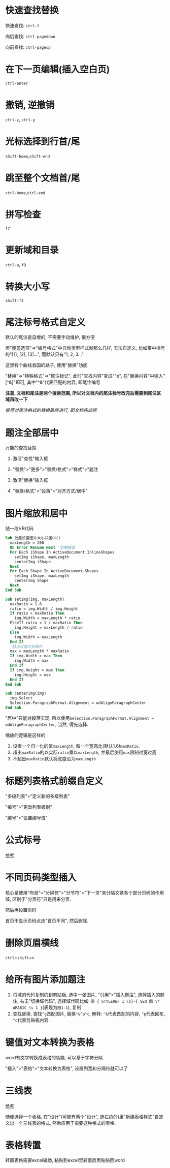 # 快速查找替换

快速查找: `ctrl-f`

向后查找:  `ctrl-pagedown`

向前查找: `ctrl-pageup`

# 在下一页编辑(插入空白页)

`ctrl-enter`

# 撤销, 逆撤销

`ctrl-z`, `ctrl-y`

# 光标选择到行首/尾

`shift-home`,`shift-end`

# 跳至整个文档首/尾

`ctrl-home`,`ctrl-end`

# 拼写检查

`f7`

# 更新域和目录

`ctrl-a`, `f9`

# 转换大小写

`shift-f3`

# 尾注标号格式自定义

默认的尾注是自增的, 不需要手动维护, 很方便

但"便签选项"=>"编号格式"中自增类型样式就那么几样, 无法自定义, 比如带中括号的"[1], [2], [3]...", 而默认只有"1, 2, 3..."

这里有个曲线救国的路子, 使用"替换"功能

"替换"=>"特殊格式"=>"尾注标记", 此时"查找内容"变成"^e", 在"替换内容"中输入"\[^&\]"即可, 其中"^&"代表匹配的内容, 即尾注编号

**注意, 文档和尾注是两个搜索范围, 所以对文档内的尾注标号改完后需要到尾注区域再改一下**

*推荐对尾注格式的替换最后进行, 即文档完成后*

# 题注全部居中

万能的查找替换

1. 激活"查找"输入框

2. "替换">"更多">"替换/格式">"样式">"题注
3. 激活"替换"输入框
4. "替换/格式">"段落">"对齐方式/居中"

# 图片缩放和居中

贴一段VB代码

```vb
Sub 批量设置图片大小并居中()
  maxLength = 200
  On Error Resume Next '忽略错误
  For Each iShape In ActiveDocument.InlineShapes
    setImg iShape, maxLength
    centerImg iShape
  Next
  For Each Shape In ActiveDocument.Shapes
    setImg iShape, maxLength
    centerImg Shape
  Next
End Sub

Sub setImg(img, maxLength)
  maxRatio = 1.6
  ratio = img.Width / img.Height
  If ratio > maxRatio Then
    img.Width = maxLength * ratio
  ElseIf ratio < 1 / maxRatio Then
    img.Height = maxLength / ratio
  Else
    img.Width = maxLength
  End If
  '防止过宽过长图片
  max = maxLength * maxRatio
  If img.Width > max Then
    img.Width = max
  End If
  If img.Height > max Then
    img.Height = max
  End If
End Sub

Sub centerImg(img)
  img.Select
  Selection.ParagraphFormat.Alignment = wdAlignParagraphCenter
End Sub
```

"居中"只能对段落实现, 所以使用`Selection.ParagraphFormat.Alignment = wdAlignParagraphCenter`, 当然, 得先选择.

缩放的逻辑是这样的

1. 设置一个归一化的值`maxLength`, 和一个宽高比(默认1.6)`maxRatio`.
2. 超出`maxRatio`的以实际`ratio`乘以`maxLength`, 并最后使用`max`限制过宽过高
3. 不超出`maxRatio`默认将宽度设为`maxLength`

# 标题列表格式前缀自定义

"多级列表">"定义新的多级列表"

"编号">"更改列表级别"

"编号">"设置编号值"

# 公式标号

[参考](https://zhuanlan.zhihu.com/p/38300903)

# 不同页码类型插入

核心是使用"布局">"分隔符">"分节符">"下一页"来分隔文章各个部分页码的作用域, 区别于"分页符"只是用来分页.

然后再设置页码

首页不显示页码点选"首页不同", 然后删除.

# 删除页眉横线

`ctrl`+`shift`+`n`

# 给所有图片添加题注

1. 将域的代码复制的到剪贴板, 选中一张图片, "引用">"插入题注", 选择插入的题注, 右击"切换域代码", 选择域代码比如: `图 { STYLEREF 1 \s}-{ SEQ 图 \* ARABIC \s 1 }`(表现为`图1-1`), 复制
2. 查找替换, 查找`^g`匹配图片, 替换`^&^p^c`, 解释: `^&`代表匹配的内容, `^p`代表回车, `^c`代表剪贴板内容

# 键值对文本转换为表格

word有文字转换成表格的功能, 可以基于字符分隔

"插入">"表格">"文本转换为表格", 设置列宽和分隔符就可以了

# 三线表

[参考]( https://zhuanlan.zhihu.com/p/33000931)

随便选择一个表格, 在"设计"(可能有两个"设计", 选右边的)里"新建表格样式"自定义出一个三线表的格式, 然后应用于需要这种格式的表格.

# 表格转置

转置表格需要excel辅助, 粘贴到excel里转置后再粘贴回word

